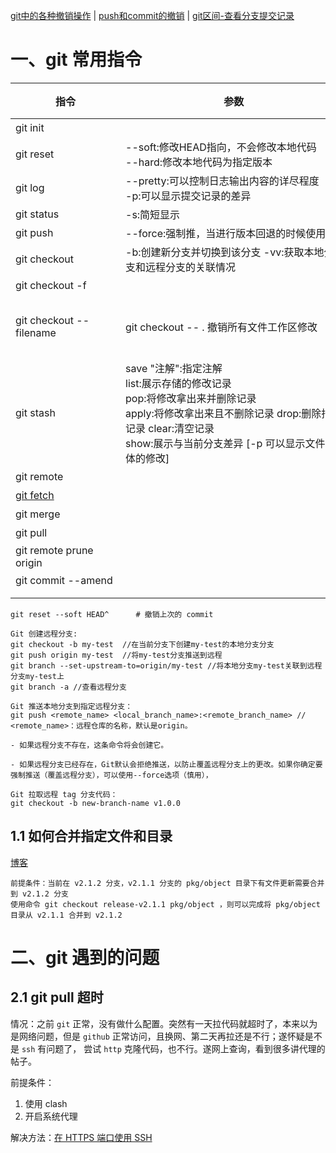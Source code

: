 [git中的各种撤销操作](https://segmentfault.com/a/1190000011910766)
| [push和commit的撤销](https://blog.51cto.com/u_15328720/3384011)
| [git区间-查看分支提交记录](https://blog.csdn.net/weixin_35193131/article/details/113491119)

# 一、git 常用指令

| <div style="width: 120pt">指令</div>                                  | <div style="width: 260pt">参数</div>                                                                                                          | <div style="width: 260pt">描述</div>                                                  | 示例 |
|---------------------------------------------------------------------|---------------------------------------------------------------------------------------------------------------------------------------------|-------------------------------------------------------------------------------------|----|
| git init                                                            |                                                                                                                                             | 在当前目录新建一个git代码库                                                                     |    |
| git reset                                                           | --soft:修改HEAD指向，不会修改本地代码 </br>--hard:修改本地代码为指定版本                                                                                            | 撤销git push操作                                                                        |    |
| git log                                                             | --pretty:可以控制日志输出内容的详尽程度 </br>-p:可以显示提交记录的差异                                                                                                | 默认展示所有提交记录，可以选择远程仓库和分支，也可以选择                                                        |    |
| git status                                                          | -s:简短显示                                                                                                                                     | 显示工作区和暂存区的差异                                                                        |    |
| git push                                                            | --force:强制推，当进行版本回退的时候使用                                                                                                                    | 更新操作                                                                                |    |
| git checkout                                                        | -b:创建新分支并切换到该分支  -vv:获取本地分支和远程分支的关联情况                                                                                                       | 切换分支                                                                                |    |
| git checkout -f                                                     |                                                                                                                                             | 【放弃工作区和暂存区的所有修改】                                                                    |    |
| git checkout --filename                                             | git checkout -- . 撤销所有文件工作区修改                                                                                                               | 【撤销工作区的修改】可以将工作区的代码（N）恢复为之前的版本（N-1），需要指定文件目录。如果后悔可以在IDE中右击选择历史记录升版本到N。只能修改被git追踪的文件 |    |
| git stash                                                           | save "注解":指定注解 </br>list:展示存储的修改记录 </br>pop:将修改拿出来并删除记录 </br>apply:将修改拿出来且不删除记录 drop:删除指定记录 clear:清空记录 </br>show:展示与当前分支差异 [-p 可以显示文件具体的修改] | 【工作区修改暂存到堆栈】可以将git以跟踪的工作区中的修改代码暂存到内存中（先进后出），也可以在之后拿出来                               |    |
| git remote                                                          |                                                                                                                                             | 查看远程仓库                                                                              |    |
| [git fetch](https://blog.csdn.net/qh_java/article/details/77969010) |                                                                                                                                             | 拉取远程代码                                                                              |    |
| git merge                                                           |                                                                                                                                             | 合并指定分支到当前分支                                                                         |    |
| git pull                                                            |                                                                                                                                             | git pull 相当于 git fetch+git merge                                                    |    |
| git remote prune origin                                             |                                                                                                                                             | 在本地删除远程库中已经删除的分支                                                                    |    |
| git commit --amend                                                  |                                                                                                                                             | 进入最后一次 commit 的详情信息中更改                                                              |    |
|                                                                     |                                                                                                                                             |                                                                                     |    |
|                                                                     |                                                                                                                                             |                                                                                     |    |

```shell
git reset --soft HEAD^      # 撤销上次的 commit 
```

```text
Git 创建远程分支:
git checkout -b my-test  //在当前分支下创建my-test的本地分支分支
git push origin my-test  //将my-test分支推送到远程
git branch --set-upstream-to=origin/my-test //将本地分支my-test关联到远程分支my-test上   
git branch -a //查看远程分支 
```

```text
Git 推送本地分支到指定远程分支：
git push <remote_name> <local_branch_name>:<remote_branch_name> // <remote_name>：远程仓库的名称，默认是origin。

- 如果远程分支不存在，这条命令将会创建它。

- 如果远程分支已经存在，Git默认会拒绝推送，以防止覆盖远程分支上的更改。如果你确定要强制推送（覆盖远程分支），可以使用--force选项（慎用），
```

```text
Git 拉取远程 tag 分支代码：
git checkout -b new-branch-name v1.0.0
```

## 1.1 如何合并指定文件和目录

[博客](https://juejin.cn/post/6844903598241873928)

```text
前提条件：当前在 v2.1.2 分支，v2.1.1 分支的 pkg/object 目录下有文件更新需要合并到 v2.1.2 分支
使用命令 git checkout release-v2.1.1 pkg/object ，则可以完成将 pkg/object 目录从 v2.1.1 合并到 v2.1.2 
```

# 二、git 遇到的问题

## 2.1 git pull 超时

情况：之前 `git` 正常，没有做什么配置。突然有一天拉代码就超时了，本来以为是网络问题，但是 `github`
正常访问，且换网、第二天再拉还是不行；遂怀疑是不是 `ssh` 有问题了，
尝试 `http` 克隆代码，也不行。遂网上查询，看到很多讲代理的帖子。

前提条件：

1. 使用 clash
2. 开启系统代理

解决方法：[在 HTTPS 端口使用 SSH](https://docs.github.com/zh/authentication/troubleshooting-ssh/using-ssh-over-the-https-port "在 HTTPS 端口使用 SSH")

